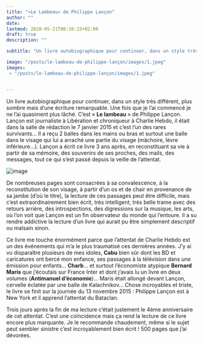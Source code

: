 ```yaml
---
title: "«Le Lambeau» de Philippe Lançon"
author: ""
date: 
lastmod: 2020-05-21T00:18:23+02:00
draft: true
description: ""

subtitle: "Un livre autobiographique pour continuer, dans un style très différent, plus sombre mais d’une écriture remarquable. Une fois que je l’ai…"

image: "/posts/le-lambeau-de-philippe-lançon/images/1.jpeg" 
images:
 - "/posts/le-lambeau-de-philippe-lançon/images/1.jpeg"


---
```


Un livre autobiographique pour continuer, dans un style très différent, plus sombre mais d’une écriture remarquable. Une fois que je l’ai commencé je ne l’ai quasiment plus lâché. C’est « **Le lambeau** » de Philippe Lançon. Lançon est journaliste à Libération et chroniqueur à Charlie Hebdo, il était dans la salle de rédaction le 7 janvier 2015 et c’est l’un des rares survivants… Il a reçu 2 balles dans les mains ou bras et surtout une balle dans le visage qui lui a arraché une partie du visage (mâchoire, lèvre inférieure…). Lançon a écrit ce livre 3 ans après, en reconstituant sa vie à partir de sa mémoire, des souvenirs de ses proches, des mails, des messages, tout ce qui s’est passé depuis la veille de l’attentat.




![image](/posts/le-lambeau-de-philippe-lançon/images/1.jpeg#layoutTextWidth)



De nombreuses pages sont consacrées à sa convalescence, à la reconstitution de son visage, à partir d’un os et de chair en provenance de sa jambe (d’où le titre), la lecture de ces passages peut être difficile, mais c’est extraordinairement bien écrit, très intelligent, très belle trame avec des retours arrière, des introspections, des digressions sur la musique, les arts, où l’on voit que Lançon est un fin observateur du monde qui l’entoure. Il a su rendre addictive la lecture d’un livre qui aurait pu être simplement descriptif ou malsain sinon.

Ce livre me touche énormément parce que l’attentat de Charlie Hebdo est un des événements qui m’a le plus traumatisé ces dernières années. J’y ai vu disparaître plusieurs de mes idoles, **Cabu** bien sûr dont les BD et caricatures ont bercé mon enfance, ses passages à la télévision dans une émission pour enfants… **Charb**… et surtout l’économiste atypique **Bernard Maris** que j’écoutais sur France Inter et dont j’avais lu un livre en deux volumes (**Antimanuel d’économie**)… Maris était allongé devant Lançon, cervelle éclatée par une balle de Kalachnikov… Chose incroyables et triste, le livre se finit sur la journée du 13 novembre 2015 : Philippe Lançon est à New York et il apprend l’attentat du Bataclan.

Trois jours après la fin de ma lecture c’était justement le 4ème anniversaire de cet attentat. C’est une coïncidence mais ça rend la lecture de ce livre encore plus marquante. Je le recommande chaudement, même si le sujet peut sembler sinistre c’est incroyablement bien écrit ! 500 pages que j’ai dévorées.
